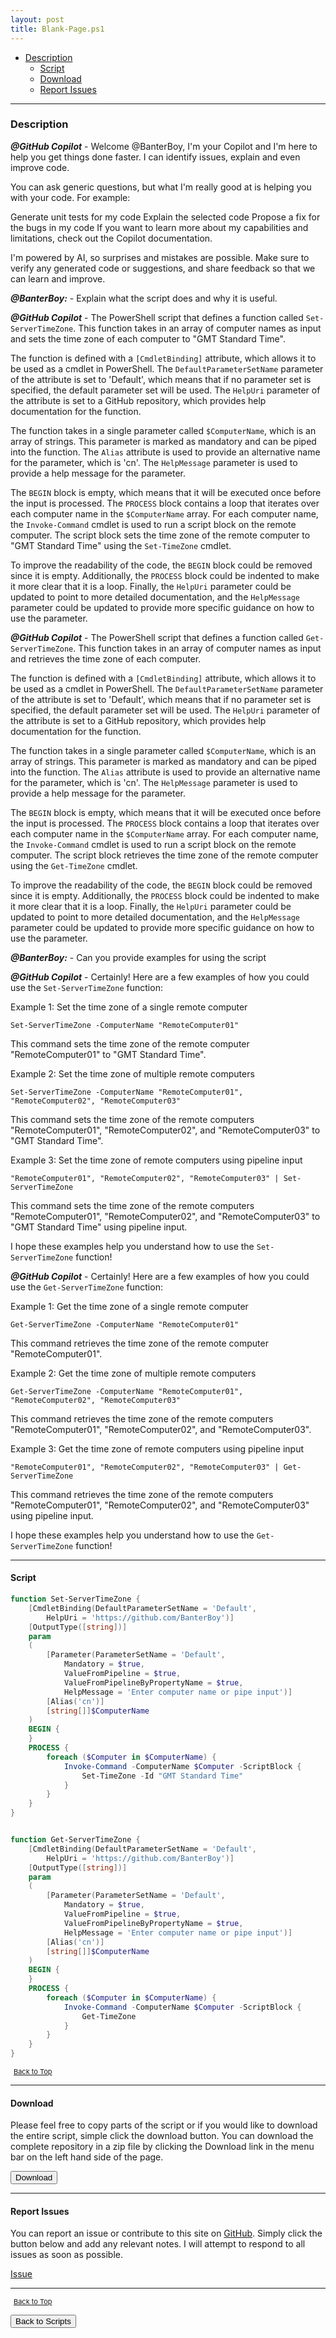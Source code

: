 ```yaml
---
layout: post
title: Blank-Page.ps1
---
```


- [Description](#description)
  - [Script](#script)
  - [Download](#download)
  - [Report Issues](#report-issues)

---

### Description

**_@GitHub Copilot_** - Welcome @BanterBoy, I'm your Copilot and I'm here to help you get things done faster. I can identify issues, explain and even improve code.

You can ask generic questions, but what I'm really good at is helping you with your code. For example:

Generate unit tests for my code
Explain the selected code
Propose a fix for the bugs in my code
If you want to learn more about my capabilities and limitations, check out the Copilot documentation.

I'm powered by AI, so surprises and mistakes are possible. Make sure to verify any generated code or suggestions, and share feedback so that we can learn and improve.

**_@BanterBoy:_** - Explain what the script does and why it is useful.

**_@GitHub Copilot_** - The PowerShell script that defines a function called `Set-ServerTimeZone`. This function takes in an array of computer names as input and sets the time zone of each computer to "GMT Standard Time".

The function is defined with a `[CmdletBinding]` attribute, which allows it to be used as a cmdlet in PowerShell. The `DefaultParameterSetName` parameter of the attribute is set to 'Default', which means that if no parameter set is specified, the default parameter set will be used. The `HelpUri` parameter of the attribute is set to a GitHub repository, which provides help documentation for the function.

The function takes in a single parameter called `$ComputerName`, which is an array of strings. This parameter is marked as mandatory and can be piped into the function. The `Alias` attribute is used to provide an alternative name for the parameter, which is 'cn'. The `HelpMessage` parameter is used to provide a help message for the parameter.

The `BEGIN` block is empty, which means that it will be executed once before the input is processed. The `PROCESS` block contains a loop that iterates over each computer name in the `$ComputerName` array. For each computer name, the `Invoke-Command` cmdlet is used to run a script block on the remote computer. The script block sets the time zone of the remote computer to "GMT Standard Time" using the `Set-TimeZone` cmdlet.

To improve the readability of the code, the `BEGIN` block could be removed since it is empty. Additionally, the `PROCESS` block could be indented to make it more clear that it is a loop. Finally, the `HelpUri` parameter could be updated to point to more detailed documentation, and the `HelpMessage` parameter could be updated to provide more specific guidance on how to use the parameter.

**_@GitHub Copilot_** - The PowerShell script that defines a function called `Get-ServerTimeZone`. This function takes in an array of computer names as input and retrieves the time zone of each computer.

The function is defined with a `[CmdletBinding]` attribute, which allows it to be used as a cmdlet in PowerShell. The `DefaultParameterSetName` parameter of the attribute is set to 'Default', which means that if no parameter set is specified, the default parameter set will be used. The `HelpUri` parameter of the attribute is set to a GitHub repository, which provides help documentation for the function.

The function takes in a single parameter called `$ComputerName`, which is an array of strings. This parameter is marked as mandatory and can be piped into the function. The `Alias` attribute is used to provide an alternative name for the parameter, which is 'cn'. The `HelpMessage` parameter is used to provide a help message for the parameter.

The `BEGIN` block is empty, which means that it will be executed once before the input is processed. The `PROCESS` block contains a loop that iterates over each computer name in the `$ComputerName` array. For each computer name, the `Invoke-Command` cmdlet is used to run a script block on the remote computer. The script block retrieves the time zone of the remote computer using the `Get-TimeZone` cmdlet.

To improve the readability of the code, the `BEGIN` block could be removed since it is empty. Additionally, the `PROCESS` block could be indented to make it more clear that it is a loop. Finally, the `HelpUri` parameter could be updated to point to more detailed documentation, and the `HelpMessage` parameter could be updated to provide more specific guidance on how to use the parameter.

**_@BanterBoy:_** - Can you provide examples for using the script

**_@GitHub Copilot_** - Certainly! Here are a few examples of how you could use the `Set-ServerTimeZone` function:

Example 1: Set the time zone of a single remote computer

```
Set-ServerTimeZone -ComputerName "RemoteComputer01"
```

This command sets the time zone of the remote computer "RemoteComputer01" to "GMT Standard Time".

Example 2: Set the time zone of multiple remote computers

```
Set-ServerTimeZone -ComputerName "RemoteComputer01", "RemoteComputer02", "RemoteComputer03"
```

This command sets the time zone of the remote computers "RemoteComputer01", "RemoteComputer02", and "RemoteComputer03" to "GMT Standard Time".

Example 3: Set the time zone of remote computers using pipeline input

```
"RemoteComputer01", "RemoteComputer02", "RemoteComputer03" | Set-ServerTimeZone
```

This command sets the time zone of the remote computers "RemoteComputer01", "RemoteComputer02", and "RemoteComputer03" to "GMT Standard Time" using pipeline input.

I hope these examples help you understand how to use the `Set-ServerTimeZone` function!

**_@GitHub Copilot_** - Certainly! Here are a few examples of how you could use the `Get-ServerTimeZone` function:

Example 1: Get the time zone of a single remote computer

```
Get-ServerTimeZone -ComputerName "RemoteComputer01"
```

This command retrieves the time zone of the remote computer "RemoteComputer01".

Example 2: Get the time zone of multiple remote computers

```
Get-ServerTimeZone -ComputerName "RemoteComputer01", "RemoteComputer02", "RemoteComputer03"
```

This command retrieves the time zone of the remote computers "RemoteComputer01", "RemoteComputer02", and "RemoteComputer03".

Example 3: Get the time zone of remote computers using pipeline input

```
"RemoteComputer01", "RemoteComputer02", "RemoteComputer03" | Get-ServerTimeZone
```

This command retrieves the time zone of the remote computers "RemoteComputer01", "RemoteComputer02", and "RemoteComputer03" using pipeline input.

I hope these examples help you understand how to use the `Get-ServerTimeZone` function!

---

#### Script

```powershell
function Set-ServerTimeZone {
    [CmdletBinding(DefaultParameterSetName = 'Default',
        HelpUri = 'https://github.com/BanterBoy')]
    [OutputType([string])]
    param
    (
        [Parameter(ParameterSetName = 'Default',
            Mandatory = $true,
            ValueFromPipeline = $true,
            ValueFromPipelineByPropertyName = $true,
            HelpMessage = 'Enter computer name or pipe input')]
        [Alias('cn')]
        [string[]]$ComputerName
    )
    BEGIN {
    }
    PROCESS {
        foreach ($Computer in $ComputerName) {
            Invoke-Command -ComputerName $Computer -ScriptBlock {
                Set-TimeZone -Id "GMT Standard Time"
            }
        }
    }
}


function Get-ServerTimeZone {
    [CmdletBinding(DefaultParameterSetName = 'Default',
        HelpUri = 'https://github.com/BanterBoy')]
    [OutputType([string])]
    param
    (
        [Parameter(ParameterSetName = 'Default',
            Mandatory = $true,
            ValueFromPipeline = $true,
            ValueFromPipelineByPropertyName = $true,
            HelpMessage = 'Enter computer name or pipe input')]
        [Alias('cn')]
        [string[]]$ComputerName
    )
    BEGIN {
    }
    PROCESS {
        foreach ($Computer in $ComputerName) {
            Invoke-Command -ComputerName $Computer -ScriptBlock {
                Get-TimeZone
            }
        }
    }
}

```

<span style="font-size:11px;"><a href="#"><i class="fas fa-caret-up" aria-hidden="true" style="color: white; margin-right:5px;"></i>Back to Top</a></span>

---

#### Download

Please feel free to copy parts of the script or if you would like to download the entire script, simple click the download button. You can download the complete repository in a zip file by clicking the Download link in the menu bar on the left hand side of the page.

<button class="btn" type="submit" onclick="window.open('/PowerShell/NewFunctions/Blank-Page.ps1')">
    <i class="fa fa-cloud-download-alt">
    </i>
        Download
</button>

---

#### Report Issues

You can report an issue or contribute to this site on <a href="https://github.com/BanterBoy/scripts-blog/issues">GitHub</a>. Simply click the button below and add any relevant notes. I will attempt to respond to all issues as soon as possible.

<!-- Place this tag where you want the button to render. -->

<a class="github-button" href="https://github.com/BanterBoy/scripts-blog/issues/new?title=Blank-Page.ps1&body=There is a problem with this function. Please find details below." data-show-count="true" aria-label="Issue BanterBoy/scripts-blog on GitHub">Issue</a>

---

<span style="font-size:11px;"><a href="#"><i class="fas fa-caret-up" aria-hidden="true" style="color: white; margin-right:5px;"></i>Back to Top</a></span>

<a href="/menu/_pages/scripts.html">
    <button class="btn">
        <i class='fas fa-reply'>
        </i>
            Back to Scripts
    </button>
</a>

[1]: http://ecotrust-canada.github.io/markdown-toc
[2]: https://github.com/googlearchive/code-prettify
